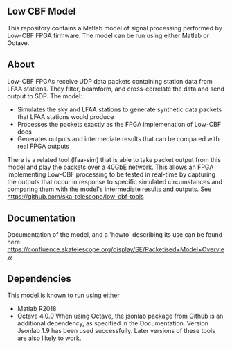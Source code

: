 ## Low CBF Model

This repository contains a Matlab model of signal processing performed by Low-CBF FPGA firmware. The model can be run using either Matlab or Octave.

## About

Low-CBF FPGAs receive UDP data packets containing station data from LFAA stations. They filter, beamform, and cross-correlate the data and send output to SDP. The model:
* Simulates the sky and LFAA stations to generate synthetic data packets that LFAA stations would produce
* Processes the packets exactly as the FPGA implemenation of Low-CBF does
* Generates outputs and intermediate results that can be compared with real FPGA outputs

There is a related tool (lfaa-sim) that is able to take packet output from this model and play the packets over a 40GbE network. This allows an FPGA implementing Low-CBF processing to be tested in real-time by capturing the outputs that occur in response to specific simulated circumstances and comparing them with the model's intermediate results and outputs. See https://github.com/ska-telescope/low-cbf-tools

## Documentation
Documentation of the model, and a 'howto' describing its use can be found here: https://confluence.skatelescope.org/display/SE/Packetised+Model+Overview

## Dependencies
This model is known to run using either
* Matlab R2018
* Octave 4.0.0
When using Octave, the jsonlab package from Github is an additional dependency, as specified in the Documentation. Version Jsonlab 1.9 has been used successfully. Later versions of these tools are also likely to work.

